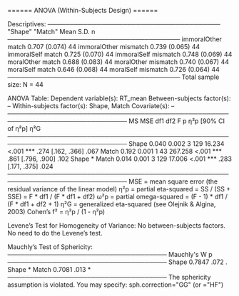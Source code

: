 
====== ANOVA (Within-Subjects Design) ======

Descriptives:
───────────────────────────────────────
      "Shape"  "Match"  Mean    S.D.  n
───────────────────────────────────────
 immoralOther match    0.707 (0.074) 44
 immoralOther mismatch 0.739 (0.065) 44
 immoralSelf  match    0.725 (0.070) 44
 immoralSelf  mismatch 0.748 (0.069) 44
 moralOther   match    0.688 (0.083) 44
 moralOther   mismatch 0.740 (0.067) 44
 moralSelf    match    0.646 (0.068) 44
 moralSelf    mismatch 0.726 (0.064) 44
───────────────────────────────────────
Total sample size: N = 44

ANOVA Table:
Dependent variable(s):      RT_mean
Between-subjects factor(s): –
Within-subjects factor(s):  Shape, Match
Covariate(s):               –
─────────────────────────────────────────────────────────────────────────────
                  MS   MSE df1 df2       F     p     η²p [90% CI of η²p]  η²G
─────────────────────────────────────────────────────────────────────────────
Shape          0.040 0.002   3 129  16.234 <.001 ***   .274 [.162, .366] .067
Match          0.192 0.001   1  43 267.258 <.001 ***   .861 [.796, .900] .102
Shape * Match  0.014 0.001   3 129  17.006 <.001 ***   .283 [.171, .375] .024
─────────────────────────────────────────────────────────────────────────────
MSE = mean square error (the residual variance of the linear model)
η²p = partial eta-squared = SS / (SS + SSE) = F * df1 / (F * df1 + df2)
ω²p = partial omega-squared = (F - 1) * df1 / (F * df1 + df2 + 1)
η²G = generalized eta-squared (see Olejnik & Algina, 2003)
Cohen’s f² = η²p / (1 - η²p)

Levene’s Test for Homogeneity of Variance:
No between-subjects factors. No need to do the Levene’s test.

Mauchly’s Test of Sphericity:
────────────────────────────────────
               Mauchly's W     p    
────────────────────────────────────
Shape               0.7847  .072 .  
Shape * Match       0.7081  .013 *  
────────────────────────────────────
The sphericity assumption is violated.
You may specify: sph.correction="GG" (or ="HF")

